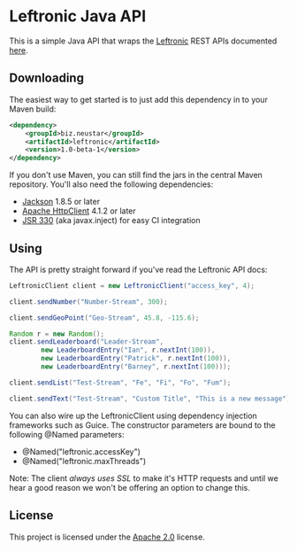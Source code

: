 Leftronic Java API
==================

This is a simple Java API that wraps the [Leftronic](http://leftronic.com/) REST APIs documented [here](https://leftronic.com/api/).

Downloading
-----------

The easiest way to get started is to just add this dependency in to your Maven build:

```xml
<dependency>
    <groupId>biz.neustar</groupId>
    <artifactId>leftronic</artifactId>
    <version>1.0-beta-1</version>
</dependency>
```

If you don't use Maven, you can still find the jars in the central Maven repository. You'll also need the following dependencies:

 - [Jackson](http://jackson.codehaus.org/) 1.8.5 or later
 - [Apache HttpClient](http://hc.apache.org/httpcomponents-client-ga/) 4.1.2 or later
 - [JSR 330](http://code.google.com/p/atinject/) (aka javax.inject) for easy CI integration

Using
-----

The API is pretty straight forward if you've read the Leftronic API docs:

```java
LeftronicClient client = new LeftronicClient("access_key", 4);

client.sendNumber("Number-Stream", 300);

client.sendGeoPoint("Geo-Stream", 45.8, -115.6);

Random r = new Random();
client.sendLeaderboard("Leader-Stream",
        new LeaderboardEntry("Ian", r.nextInt(100)),
        new LeaderboardEntry("Patrick", r.nextInt(100)),
        new LeaderboardEntry("Barney", r.nextInt(100)));

client.sendList("Test-Stream", "Fe", "Fi", "Fo", "Fum");

client.sendText("Test-Stream", "Custom Title", "This is a new message");
```

You can also wire up the LeftronicClient using dependency injection frameworks such as Guice. The constructor parameters are bound to the following @Named parameters:

 - @Named("leftronic.accessKey")
 - @Named("leftronic.maxThreads")

Note: The client *always uses SSL* to make it's HTTP requests and until we hear a good reason we won't be offering an option to change this.

License
-------

This project is licensed under the [Apache 2.0](http://www.apache.org/licenses/LICENSE-2.0.html) license.